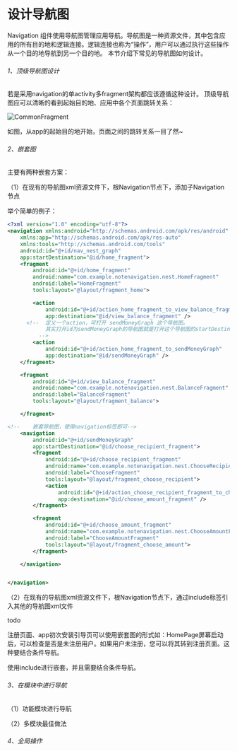 # 设计导航图

Navigation 组件使用导航图管理应用导航。导航图是一种资源文件，其中包含应用的所有目的地和逻辑连接。逻辑连接也称为“操作”，用户可以通过执行这些操作从一个目的地导航到另一个目的地。
本节介绍下常见的导航图如何设计。

###### 1、顶级导航图设计

若是采用navigation的单activity多fragment架构都应该遵循这种设计。 顶级导航图应可以清晰的看到起始目的地、应用中各个页面跳转关系：

![CommonFragment](https://gitee.com/sunnnydaydev/my-pictures/raw/master/github/navigation/top_graph.png)

如图，从app的起始目的地开始，页面之间的跳转关系一目了然~

###### 2、嵌套图

主要有两种嵌套方案：

（1）在现有的导航图xml资源文件下，根Navigation节点下，添加子Navigation节点

 举个简单的例子：

```xml
<?xml version="1.0" encoding="utf-8"?>
<navigation xmlns:android="http://schemas.android.com/apk/res/android"
    xmlns:app="http://schemas.android.com/apk/res-auto"
    xmlns:tools="http://schemas.android.com/tools"
    android:id="@+id/nav_nest_graph"
    app:startDestination="@id/home_fragment">
    <fragment
        android:id="@+id/home_fragment"
        android:name="com.example.notenavigation.nest.HomeFragment"
        android:label="HomeFragment"
        tools:layout="@layout/fragment_home">

        <action
            android:id="@+id/action_home_fragment_to_view_balance_fragment"
            app:destination="@id/view_balance_fragment" />
      <!--  定义一个action，可打开 sendMoneyGraph 这个导航图。
            其实打开id为sendMoneyGraph的导航图就是打开这个导航图的startDestination
          -->
        <action
            android:id="@+id/action_home_fragment_to_sendMoneyGraph"
            app:destination="@id/sendMoneyGraph" />
    </fragment>

    <fragment
        android:id="@+id/view_balance_fragment"
        android:name="com.example.notenavigation.nest.BalanceFragment"
        android:label="BalanceFragment"
        tools:layout="@layout/fragment_balance">

    </fragment>

<!--    嵌套导航图，使用navigation标签即可-->
    <navigation
        android:id="@+id/sendMoneyGraph"
        app:startDestination="@id/choose_recipient_fragment">
        <fragment
            android:id="@+id/choose_recipient_fragment"
            android:name="com.example.notenavigation.nest.ChooseRecipientFragment"
            android:label="ChooseFragment"
            tools:layout="@layout/fragment_choose_recipient">
            <action
                android:id="@+id/action_choose_recipient_fragment_to_choose_amount_fragment"
                app:destination="@id/choose_amount_fragment" />
        </fragment>

        <fragment
            android:id="@+id/choose_amount_fragment"
            android:name="com.example.notenavigation.nest.ChooseAmountFragment"
            android:label="ChooseAmountFragment"
            tools:layout="@layout/fragment_choose_amount">
        </fragment>

    </navigation>


</navigation>
```

（2）在现有的导航图xml资源文件下，根Navigation节点下，通过include标签引入其他的导航图xml文件

todo

注册页面、app初次安装引导页可以使用嵌套图的形式如：HomePage屏幕启动后，可以检查是否是未注册用户。如果用户未注册，您可以将其转到注册页面。这种要结合条件导航。

使用include进行嵌套，并且需要结合条件导航。


###### 3、在模块中进行导航

（1）功能模块进行导航

（2）多模块最佳做法

###### 4、全局操作